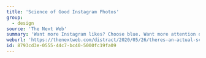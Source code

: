 ```yaml
---
title: 'Science of Good Instagram Photos'
group:
  - design
source: 'The Next Web'
summary: 'Want more Instagram likes? Choose blue. Want more attention on Facebook? Use red.'
weburl: 'https://thenextweb.com/distract/2020/05/26/theres-an-actual-science-to-good-instagram-photos/'
id: 8793cd3e-0555-44c7-bc40-5000fc19fa09
---
```

